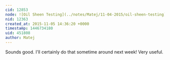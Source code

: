 ```yaml
---
cid: 12853
node: ![Oil Sheen Testing](../notes/Matej/11-04-2015/oil-sheen-testing)
nid: 12363
created_at: 2015-11-05 14:36:20 +0000
timestamp: 1446734180
uid: 451808
author: Matej
---
```


Sounds good. I'll certainly do that sometime around next week! Very useful.